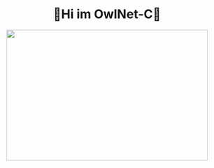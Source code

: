                                                      
<h1 align="center">🦉Hi im OwlNet-C🦉</h1>

<p align="center">
  <img width="460" height="300" src="https://user-images.githubusercontent.com/45668467/154863139-1bd528ff-9689-4574-9135-4975c30a1f22.gif">
</p>
